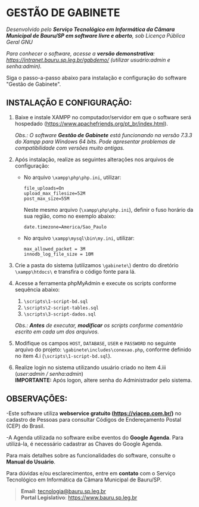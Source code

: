 # GESTÃO DE GABINETE

*Desenvolvido pelo **Serviço Tecnológico em Informática da Câmara Municipal de Bauru/SP em software livre e aberto**, sob Licença Pública Geral GNU*

*Para conhecer o software, acesse a **versão demonstrativa**: https://intranet.bauru.sp.leg.br/gabdemo/ (utilizar usuário:admin e senha:admin).* 

Siga o passo-a-passo abaixo para instalação e configuração do software "Gestão de Gabinete".


## INSTALAÇÃO E CONFIGURAÇÃO:

1. Baixe e instale XAMPP no computador/servidor em que o software será hospedado
(https://www.apachefriends.org/pt_br/index.html).

    *Obs.: O software **Gestão de Gabinete** está funcionando na versão 7.3.3 do Xampp para Windows 64 bits. Pode apresentar problemas de compatibilidade com versões muito antigas.*

2. Após instalação, realize as seguintes alterações nos arquivos de configuração:
    - No arquivo `\xampp\php\php.ini`, utilizar:
    
        ```
        file_uploads=On
        upload_max_filesize=52M
        post_max_size=55M
        ```
        
        Neste mesmo arquivo (`\xampp\php\php.ini`), definir o fuso horário da sua região, como no exemplo abaixo:
         ```
        date.timezone=America/Sao_Paulo
        ```
        
    - No arquivo `\xampp\mysql\bin\my.ini`, utilizar:
    
        ```
        max_allowed_packet = 3M
        innodb_log_file_size = 10M
        ```
3. Crie a pasta do sistema (utilizamos `\gabinete\`) dentro do diretório `\xampp\htdocs\` e transfira o código fonte para lá.

4. Acesse a ferramenta phpMyAdmin e execute os scripts conforme sequência abaixo:
    1. `\scripts\1-script-bd.sql`
    2. `\scripts\2-script-tables.sql`
    3. `\scripts\3-script-dados.sql`
  
    *Obs.: **Antes** de executar, **modificar** os scripts conforme comentário escrito em cada um dos arquivos.*

5. Modifique os campos `HOST`, `DATABASE`, `USER` e `PASSWORD` no seguinte arquivo do projeto: `\gabinete\includes\conexao.php`, conforme definido no item 4.i (`\scripts\1-script-bd.sql`).

6. Realize login no sistema utilizando usuário criado no item 4.iii (*user:admin / senha:admin*)  
**IMPORTANTE:** Após logon, altere senha do Administrador pelo sistema.


## OBSERVAÇÕES:

-Este software utiliza **webservice gratuito (https://viacep.com.br/)** no cadastro de Pessoas para consultar Códigos de Endereçamento Postal (CEP) do Brasil.

-A Agenda utilizada no software exibe eventos do **Google Agenda**. Para utilizá-la, é necessário cadastrar as Chaves do Google Agenda.

Para mais detalhes sobre as funcionalidades do software, consulte o **Manual do Usuário**.

Para  dúvidas  e/ou  esclarecimentos, entre  em **contato**  com  o Serviço  Tecnológico  em  Informática da Câmara  Municipal  de Bauru/SP. 

>**Email**: tecnologia@bauru.sp.leg.br  
>**Portal Legislativo**: https://www.bauru.sp.leg.br
